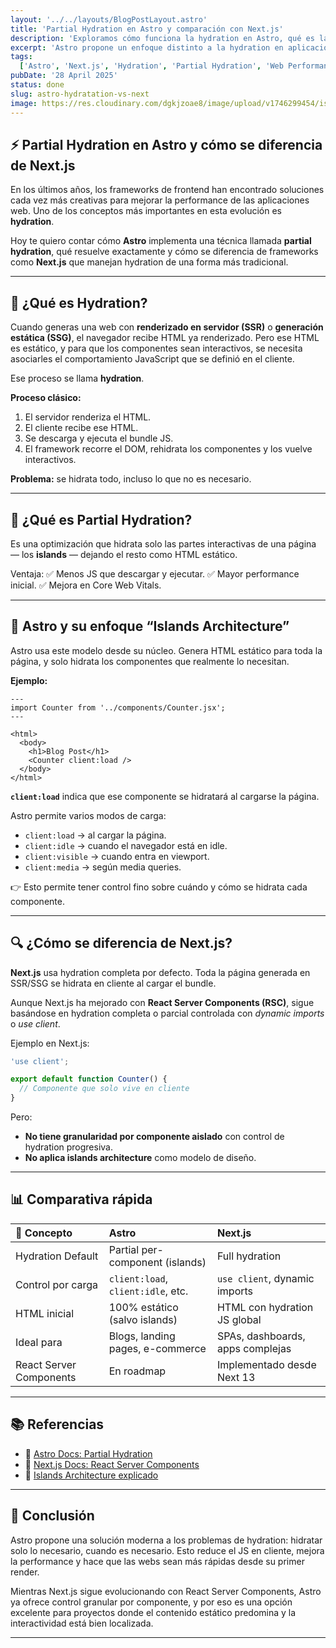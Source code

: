 ```yaml
---
layout: '../../layouts/BlogPostLayout.astro'
title: 'Partial Hydration en Astro y comparación con Next.js'
description: 'Exploramos cómo funciona la hydration en Astro, qué es la partial hydration, y en qué se diferencia del enfoque clásico de frameworks como Next.js.'
excerpt: 'Astro propone un enfoque distinto a la hydration en aplicaciones web modernas. Te explico cómo funciona la partial hydration, sus ventajas, y en qué se distancia de frameworks como Next.js.'
tags:
  ['Astro', 'Next.js', 'Hydration', 'Partial Hydration', 'Web Performance', 'Islands Architecture']
pubDate: '28 April 2025'
status: done
slug: astro-hydratation-vs-next
image: https://res.cloudinary.com/dgkjzoae8/image/upload/v1746299454/istockphoto-1271584187-612x612_jlqzlu.jpg
---
```


## ⚡ Partial Hydration en Astro y cómo se diferencia de Next.js

En los últimos años, los frameworks de frontend han encontrado soluciones cada vez más creativas para mejorar la performance de las aplicaciones web. Uno de los conceptos más importantes en esta evolución es **hydration**.

Hoy te quiero contar cómo **Astro** implementa una técnica llamada **partial hydration**, qué resuelve exactamente y cómo se diferencia de frameworks como **Next.js** que manejan hydration de una forma más tradicional.

---

## 📖 ¿Qué es Hydration?

Cuando generas una web con **renderizado en servidor (SSR)** o **generación estática (SSG)**, el navegador recibe HTML ya renderizado. Pero ese HTML es estático, y para que los componentes sean interactivos, se necesita asociarles el comportamiento JavaScript que se definió en el cliente.

Ese proceso se llama **hydration**.

**Proceso clásico:**

1. El servidor renderiza el HTML.
2. El cliente recibe ese HTML.
3. Se descarga y ejecuta el bundle JS.
4. El framework recorre el DOM, rehidrata los componentes y los vuelve interactivos.

**Problema:** se hidrata todo, incluso lo que no es necesario.

---

## 🚀 ¿Qué es Partial Hydration?

Es una optimización que hidrata solo las partes interactivas de una página — los **islands** — dejando el resto como HTML estático.

Ventaja:
✅ Menos JS que descargar y ejecutar.
✅ Mayor performance inicial.
✅ Mejora en Core Web Vitals.

---

## 🌌 Astro y su enfoque “Islands Architecture”

Astro usa este modelo desde su núcleo. Genera HTML estático para toda la página, y solo hidrata los componentes que realmente lo necesitan.

**Ejemplo:**

```astro
---
import Counter from '../components/Counter.jsx';
---

<html>
  <body>
    <h1>Blog Post</h1>
    <Counter client:load />
  </body>
</html>
```

**`client:load`** indica que ese componente se hidratará al cargarse la página.

Astro permite varios modos de carga:

- `client:load` → al cargar la página.
- `client:idle` → cuando el navegador está en idle.
- `client:visible` → cuando entra en viewport.
- `client:media` → según media queries.

👉 Esto permite tener control fino sobre cuándo y cómo se hidrata cada componente.

---

## 🔍 ¿Cómo se diferencia de Next.js?

**Next.js** usa hydration completa por defecto. Toda la página generada en SSR/SSG se hidrata en cliente al cargar el bundle.

Aunque Next.js ha mejorado con **React Server Components (RSC)**, sigue basándose en hydration completa o parcial controlada con _dynamic imports_ o _use client_.

Ejemplo en Next.js:

```jsx
'use client';

export default function Counter() {
  // Componente que solo vive en cliente
}
```

Pero:

- **No tiene granularidad por componente aislado** con control de hydration progresiva.
- **No aplica islands architecture** como modelo de diseño.

---

## 📊 Comparativa rápida

| 📌 Concepto             | Astro                              | Next.js                          |
| :---------------------- | :--------------------------------- | :------------------------------- |
| Hydration Default       | Partial per-component (islands)    | Full hydration                   |
| Control por carga       | `client:load`, `client:idle`, etc. | `use client`, dynamic imports    |
| HTML inicial            | 100% estático (salvo islands)      | HTML con hydration JS global     |
| Ideal para              | Blogs, landing pages, e-commerce   | SPAs, dashboards, apps complejas |
| React Server Components | En roadmap                         | Implementado desde Next 13       |

---

## 📚 Referencias

- 📄 [Astro Docs: Partial Hydration](https://docs.astro.build/en/core-concepts/component-islands/)
- 📘 [Next.js Docs: React Server Components](https://nextjs.org/docs/getting-started/react-architecture)
- 📖 [Islands Architecture explicado](https://www.patterns.dev/posts/islands-architecture/)

---

## 🎯 Conclusión

Astro propone una solución moderna a los problemas de hydration: hidratar solo lo necesario, cuando es necesario. Esto reduce el JS en cliente, mejora la performance y hace que las webs sean más rápidas desde su primer render.

Mientras Next.js sigue evolucionando con React Server Components, Astro ya ofrece control granular por componente, y por eso es una opción excelente para proyectos donde el contenido estático predomina y la interactividad está bien localizada.

---
